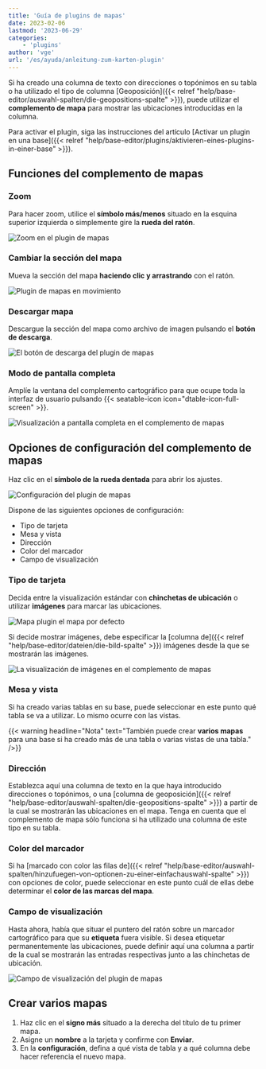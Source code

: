 ```yaml
---
title: 'Guía de plugins de mapas'
date: 2023-02-06
lastmod: '2023-06-29'
categories:
    - 'plugins'
author: 'vge'
url: '/es/ayuda/anleitung-zum-karten-plugin'
---
```


Si ha creado una columna de texto con direcciones o topónimos en su tabla o ha utilizado el tipo de columna [Geoposición]({{< relref "help/base-editor/auswahl-spalten/die-geopositions-spalte" >}}), puede utilizar el **complemento de mapa** para mostrar las ubicaciones introducidas en la columna.

Para activar el plugin, siga las instrucciones del artículo [Activar un plugin en una base]({{< relref "help/base-editor/plugins/aktivieren-eines-plugins-in-einer-base" >}}).

## Funciones del complemento de mapas

### Zoom

Para hacer zoom, utilice el **símbolo más/menos** situado en la esquina superior izquierda o simplemente gire la **rueda del ratón**.

![Zoom en el plugin de mapas](images/zoom.png)

### Cambiar la sección del mapa

Mueva la sección del mapa **haciendo clic y arrastrando** con el ratón.

![Plugin de mapas en movimiento](images/Karten-Plugin.gif)

### Descargar mapa

Descargue la sección del mapa como archivo de imagen pulsando el **botón de descarga**.

![El botón de descarga del plugin de mapas](images/download-button.png)

### Modo de pantalla completa

Amplíe la ventana del complemento cartográfico para que ocupe toda la interfaz de usuario pulsando {{< seatable-icon icon="dtable-icon-full-screen" >}}.

![Visualización a pantalla completa en el complemento de mapas](images/ganzer-bildschirm.png)

## Opciones de configuración del complemento de mapas

Haz clic en el **símbolo de la rueda dentada** para abrir los ajustes.

![Configuración del plugin de mapas](images/setting.png)

Dispone de las siguientes opciones de configuración:

- Tipo de tarjeta
- Mesa y vista
- Dirección
- Color del marcador
- Campo de visualización

### Tipo de tarjeta

Decida entre la visualización estándar con **chinchetas de ubicación** o utilizar **imágenes** para marcar las ubicaciones.

![Mapa plugin el mapa por defecto](images/default-map.png)

Si decide mostrar imágenes, debe especificar la [columna de]({{< relref "help/base-editor/dateien/die-bild-spalte" >}}) imágenes desde la que se mostrarán las imágenes.

![La visualización de imágenes en el complemento de mapas](images/bildanzeige.png)

### Mesa y vista

Si ha creado varias tablas en su base, puede seleccionar en este punto qué tabla se va a utilizar. Lo mismo ocurre con las vistas.

{{< warning  headline="Nota"  text="También puede crear **varios mapas** para una base si ha creado más de una tabla o varias vistas de una tabla." />}}

### Dirección

Establezca aquí una columna de texto en la que haya introducido direcciones o topónimos, o una [columna de geoposición]({{< relref "help/base-editor/auswahl-spalten/die-geopositions-spalte" >}}) a partir de la cual se mostrarán las ubicaciones en el mapa. Tenga en cuenta que el complemento de mapa sólo funciona si ha utilizado una columna de este tipo en su tabla.

### Color del marcador

Si ha [marcado con color las filas de]({{< relref "help/base-editor/auswahl-spalten/hinzufuegen-von-optionen-zu-einer-einfachauswahl-spalte" >}}) con opciones de color, puede seleccionar en este punto cuál de ellas debe determinar el **color de las marcas del mapa**.

### Campo de visualización

Hasta ahora, había que situar el puntero del ratón sobre un marcador cartográfico para que su **etiqueta** fuera visible. Si desea etiquetar permanentemente las ubicaciones, puede definir aquí una columna a partir de la cual se mostrarán las entradas respectivas junto a las chinchetas de ubicación.

![Campo de visualización del plugin de mapas](images/anzeigefeld-1.png)

## Crear varios mapas

1. Haz clic en el **signo más** situado a la derecha del título de tu primer mapa.
2. Asigne un **nombre** a la tarjeta y confirme con **Enviar**.
3. En la **configuración**, defina a qué vista de tabla y a qué columna debe hacer referencia el nuevo mapa.
